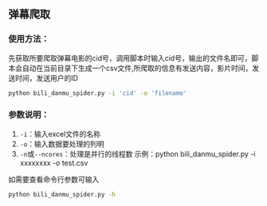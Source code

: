 ## 弹幕爬取

### 使用方法：

先获取所要爬取弹幕电影的cid号，调用脚本时输入cid号，输出的文件名即可，脚本会自动在当前目录下生成一个csv文件,所爬取的信息有发送内容，影片时间，发送时间，发送用户的ID

```bash
python bili_danmu_spider.py -i 'cid' -o 'filename'
```
### 参数说明：
1. ``-i``：输入excel文件的名称
2. ``-o``：输入数据要处理的列明
3. ``-n``或``--ncores``：处理是并行的线程数
示例：python bili_danmu_spider.py -i xxxxxxxx -o test.csv

如需要查看命令行参数可输入
```bash 
python bili_danmu_spider.py -h
```